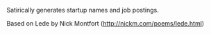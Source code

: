 Satirically generates startup names and job postings.

Based on Lede by Nick Montfort (http://nickm.com/poems/lede.html)